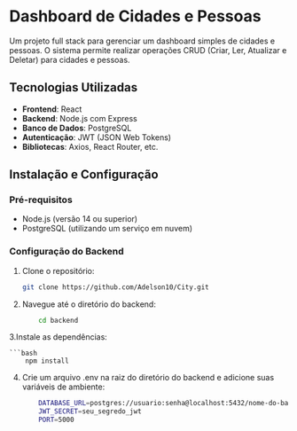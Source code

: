 # Dashboard de Cidades e Pessoas

Um projeto full stack para gerenciar um dashboard simples de cidades e pessoas. O sistema permite realizar operações CRUD (Criar, Ler, Atualizar e Deletar) para cidades e pessoas.

## Tecnologias Utilizadas

- **Frontend**: React
- **Backend**: Node.js com Express
- **Banco de Dados**: PostgreSQL
- **Autenticação**: JWT (JSON Web Tokens)
- **Bibliotecas**: Axios, React Router, etc.

## Instalação e Configuração

### Pré-requisitos

- Node.js (versão 14 ou superior)
- PostgreSQL (utilizando um serviço em nuvem)

### Configuração do Backend

1. Clone o repositório:

   ```bash
   git clone https://github.com/Adelson10/City.git

2. Navegue até o diretório do backend:

    ```bash
        cd backend

3.Instale as dependências:

    ```bash
        npm install

4. Crie um arquivo .env na raiz do diretório do backend e adicione suas variáveis de ambiente:

    ```bash
        DATABASE_URL=postgres://usuario:senha@localhost:5432/nome-do-banco
        JWT_SECRET=seu_segredo_jwt
        PORT=5000
